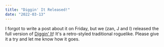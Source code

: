 ```yaml
---
title: "Diggin' It Released!"
date: "2022-03-13"
---
```


I forgot to write a post about it on Friday, but we (zan, J and I) released the full version of [Diggin' It](https://lagdotcom.itch.io/diggin-it)! It's a retro-styled traditional roguelike. Please give it a try and let me know how it goes.
